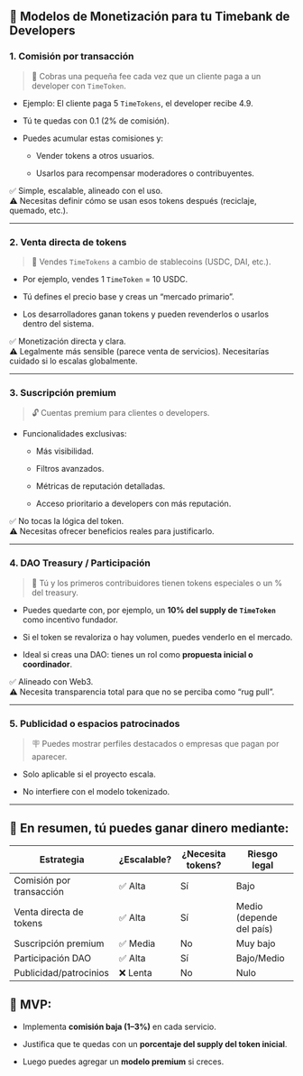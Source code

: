 ## 💸 **Modelos de Monetización para tu Timebank de Developers**

### 1. **Comisión por transacción**

> 🧾 Cobras una pequeña fee cada vez que un cliente paga a un developer con `TimeToken`.

- Ejemplo: El cliente paga 5 `TimeTokens`, el developer recibe 4.9.
    
- Tú te quedas con 0.1 (2% de comisión).
    
- Puedes acumular estas comisiones y:
    
    - Vender tokens a otros usuarios.
        
    - Usarlos para recompensar moderadores o contribuyentes.
        

✅ Simple, escalable, alineado con el uso.  
⚠️ Necesitas definir cómo se usan esos tokens después (reciclaje, quemado, etc.).

---

### 2. **Venta directa de tokens**

> 💱 Vendes `TimeTokens` a cambio de stablecoins (USDC, DAI, etc.).

- Por ejemplo, vendes 1 `TimeToken` = 10 USDC.
    
- Tú defines el precio base y creas un “mercado primario”.
    
- Los desarrolladores ganan tokens y pueden revenderlos o usarlos dentro del sistema.
    

✅ Monetización directa y clara.  
⚠️ Legalmente más sensible (parece venta de servicios). Necesitarías cuidado si lo escalas globalmente.

---

### 3. **Suscripción premium**

> 🔓 Cuentas premium para clientes o developers.

- Funcionalidades exclusivas:
    
    - Más visibilidad.
        
    - Filtros avanzados.
        
    - Métricas de reputación detalladas.
        
    - Acceso prioritario a developers con más reputación.
        

✅ No tocas la lógica del token.  
⚠️ Necesitas ofrecer beneficios reales para justificarlo.

---

### 4. **DAO Treasury / Participación**

> 💼 Tú y los primeros contribuidores tienen tokens especiales o un % del treasury.

- Puedes quedarte con, por ejemplo, un **10% del supply de `TimeToken`** como incentivo fundador.
    
- Si el token se revaloriza o hay volumen, puedes venderlo en el mercado.
    
- Ideal si creas una DAO: tienes un rol como **propuesta inicial o coordinador**.
    

✅ Alineado con Web3.  
⚠️ Necesita transparencia total para que no se perciba como “rug pull”.

---

### 5. **Publicidad o espacios patrocinados**

> 🪧 Puedes mostrar perfiles destacados o empresas que pagan por aparecer.

- Solo aplicable si el proyecto escala.
    
- No interfiere con el modelo tokenizado.
    

---

## 🧠 En resumen, tú puedes ganar dinero mediante:
| Estrategia               | ¿Escalable? | ¿Necesita tokens? | Riesgo legal             |
| ------------------------ | ----------- | ----------------- | ------------------------ |
| Comisión por transacción | ✅ Alta      | Sí                | Bajo                     |
| Venta directa de tokens  | ✅ Alta      | Sí                | Medio (depende del país) |
| Suscripción premium      | ✅ Media     | No                | Muy bajo                 |
| Participación DAO        | ✅ Alta      | Sí                | Bajo/Medio               |
| Publicidad/patrocinios   | ❌ Lenta     | No                | Nulo                     |

## 🚀 MVP:

- Implementa **comisión baja (1–3%)** en cada servicio.
    
- Justifica que te quedas con un **porcentaje del supply del token inicial**.
    
- Luego puedes agregar un **modelo premium** si creces.
